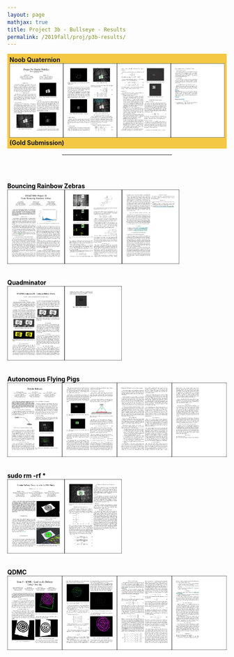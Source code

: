```yaml
---
layout: page
mathjax: true
title: Project 3b - Bullseye - Results
permalink: /2019fall/proj/p3b-results/
---
```



<!-- Gold -->
<p style="background-color:#f4c842; padding:5px">
<b>Noob Quaternion</b><br>
<a href="/Reports/p3b/aroraprateek.pdf"> 
<img src="/Reports/p3b/aroraprateek.jpg" height="170"></a><br>
<b>(Gold Submission)<br>

<!-- Other Submissions -->

<p></p>

<center>
<hr width="50%">
</center>
<br><br>

<font color="black">

<b><b>Bouncing Rainbow Zebras</b><br>
</b><a href="/Reports/p3b/holumerik.pdf"> 
<img src="/Reports/p3b/holumerik.jpg" height="170"></a>
<br><br>

<b><b>Quadminator</b><br>
</b><a href="/Reports/p3b/carrilloestefany.pdf"> 
<img src="/Reports/p3b/carrilloestefany.jpg" height="170"></a>
<br><br>

<b><b>Autonomous Flying Pigs</b><br>
</b><a href="/Reports/p3b/lumbaravi.pdf"> 
<img src="/Reports/p3b/lumbaravi.jpg" height="170"></a>
<br><br>

<b><b><text>sudo rm -rf *</text></b><br>
</b><a href="/Reports/p3b/rehmnicholas.pdf"> 
<img src="/Reports/p3b/rehmnicholas.jpg" height="170"></a>
<br><br>

<b><b>QDMC</b><br>
</b><a href="/Reports/p3b/kurtiaktimothy.pdf"> 
<img src="/Reports/p3b/kurtiaktimothy.jpg" height="170"></a>
<br><br>
